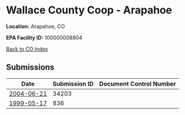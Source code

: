 # Wallace County Coop - Arapahoe

**Location:** Arapahoe, CO

**EPA Facility ID:** 100000008804

[Back to CO Index](../../index.md)

## Submissions

| Date | Submission ID | Document Control Number |
|------|--------------|-------------------------|
| [2004-06-21](submissions/34203.md) | 34203 |  |
| [1999-05-17](submissions/836.md) | 836 |  |
